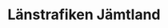 ---
title: "Länstrafiken Jämtland"
link: "https://ltr.se/"
image: "/media/2021/12/jamtland-lanstrafik.webp"
---